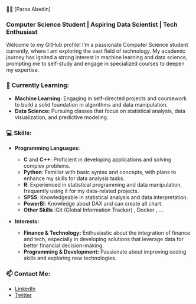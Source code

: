 👨‍💻 [Parsa Abedin]

### Computer Science Student | Aspiring Data Scientist | Tech Enthusiast

Welcome to my GitHub profile! I’m a passionate Computer Science student currently, where I am exploring the vast field of technology. My academic journey has ignited a strong interest in machine learning and data science, prompting me to self-study and engage in specialized courses to deepen my expertise.

### 🌱 Currently Learning:
- **Machine Learning:** Engaging in self-directed projects and coursework to build a solid foundation in algorithms and data manipulation.
- **Data Science:** Pursuing classes that focus on statistical analysis, data visualization, and predictive modeling.

### 💻 Skills:
- **Programming Languages:**
  - **C** and **C++**: Proficient in developing applications and solving complex problems.
  - **Python**: Familiar with basic syntax and concepts, with plans to enhance my skills for data analysis tasks.
  - **R**: Experienced in statistical programming and data manipulation, frequently using it for my data-related projects.
  - **SPSS**: Knowledgeable in statistical analysis and data interpretation.
  - **PowerBI**: Knowledge about DAX and can create all chart.
  - **Other Skills** :Git (Global Information Tracker) , Docker , ...

- **Interests:**
  - **Finance & Technology:** Enthusiastic about the integration of finance and tech, especially in developing solutions that leverage data for better financial decision-making.
  - **Programming & Development:** Passionate about improving coding skills and exploring new technologies.

### 📫 Contact Me:
- [LinkedIn](https://www.linkedin.com/in/parsaabedin?lipi=urn%3Ali%3Apage%3Ad_flagship3_profile_view_base_contact_details%3BAAYN7K6RShSc7dYK8D3XJQ%3D%3D)
- [Twitter](https://x.com/AbedinParsaa)

